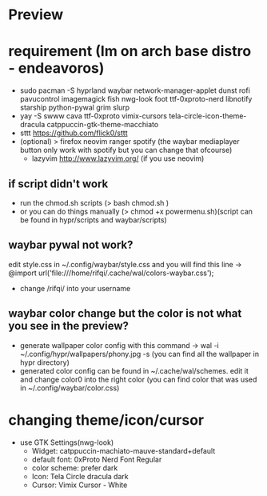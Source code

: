 # Preview

# requirement (Im on arch base distro - endeavoros)
 - sudo pacman -S hyprland waybar network-manager-applet dunst rofi pavucontrol imagemagick fish nwg-look foot ttf-0xproto-nerd libnotify starship python-pywal grim slurp
 - yay -S swww cava ttf-0xproto vimix-cursors tela-circle-icon-theme-dracula catppuccin-gtk-theme-macchiato
 - sttt https://github.com/flick0/sttt
 - (optional) > firefox neovim ranger spotify (the waybar mediaplayer button only work with spotify but you can change that ofcourse)
   - lazyvim http://www.lazyvim.org/ (if you use neovim)
## if script didn't work
 - run the chmod.sh scripts (> bash chmod.sh )
 - or you can do things manually (> chmod +x powermenu.sh)(script can be found in hypr/scripts and waybar/scripts)
## waybar pywal not work?
edit style.css in ~/.config/waybar/style.css and you will find this line -> @import url('file:///home/rifqi/.cache/wal/colors-waybar.css');
- change /rifqi/ into your username
## waybar color change but the color is not what you see in the preview?
- generate wallpaper color config with this command -> wal -i ~/.config/hypr/wallpapers/phony.jpg -s (you can find all the wallpaper in hypr directory)
- generated color config can be found in ~/.cache/wal/schemes. edit it and change color0 into the right color (you can find color that was used in ~/.config/waybar/color.css)
# changing theme/icon/cursor
- use GTK Settings(nwg-look)
  - Widget: catppuccin-machiato-mauve-standard+default
  - default font: 0xProto Nerd Font Regular
  - color scheme: prefer dark
  - Icon: Tela Circle dracula dark
  - Cursor: Vimix Cursor - White
